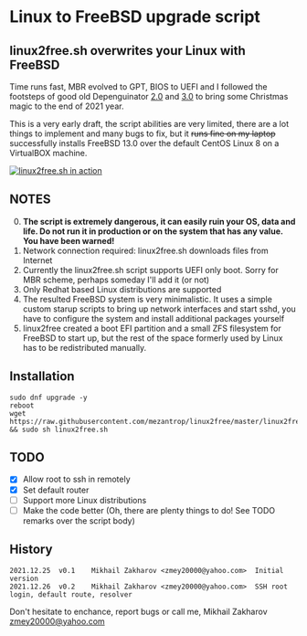 # Linux to FreeBSD upgrade script
## linux2free.sh overwrites your Linux with FreeBSD

Time runs fast, MBR evolved to GPT, BIOS to UEFI and I followed the footsteps 
of good old Depenguinator 
[2.0](https://www.daemonology.net/blog/2008-01-29-depenguinator-2.0.html) and 
[3.0](https://github.com/allanjude/depenguinator) to bring some Christmas magic
to the end of 2021 year.

This is a very early draft, the script abilities are very limited, there are 
a lot things to implement and many bugs to fix, but it ~~runs fine on my laptop~~ 
successfully installs FreeBSD 13.0 over the default CentOS Linux 8 on 
a VirtualBOX machine.

[![linux2free.sh in action](https://img.youtube.com/vi/q8GlmyK70VE/0.jpg)](https://www.youtube.com/watch?v=q8GlmyK70VE)

## NOTES
0. **The script is extremely dangerous, it can easily ruin your OS, data and life.
Do not run it in production or on the system that has any value. You have been warned!**
1. Network connection required: linux2free.sh downloads files from Internet
2. Currently the linux2free.sh script supports UEFI only boot. Sorry for MBR scheme,
perhaps someday I'll add it (or not)
3. Only Redhat based Linux distributions are supported
4. The resulted FreeBSD system is very minimalistic. It uses a simple custom 
starup scripts to bring up network interfaces and start sshd, you have to 
configure the system and install additional packages yourself
5. linux2free created a boot EFI partition and a small ZFS filesystem for FreeBSD 
to start up, but the rest of the space formerly used by Linux has to be 
redistributed manually.

## Installation

```
sudo dnf upgrade -y
reboot
wget https://raw.githubusercontent.com/mezantrop/linux2free/master/linux2free.sh && sudo sh linux2free.sh
```

## TODO
 - [x] Allow root to ssh in remotely
 - [x] Set default router
 - [ ] Support more Linux distributions
 - [ ] Make the code better (Oh, there are plenty things to do! See TODO remarks over the script body)

## History
```
2021.12.25  v0.1    Mikhail Zakharov <zmey20000@yahoo.com>  Initial version
2021.12.26  v0.2    Mikhail Zakharov <zmey20000@yahoo.com>  SSH root login, default route, resolver
```

Don't hesitate to enchance, report bugs or call me, 
Mikhail Zakharov <zmey20000@yahoo.com>